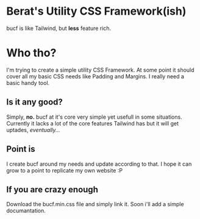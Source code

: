 # Berat's Utility CSS Framework(ish)

bucf is like Tailwind, but **less** feature rich.


# Who tho?

I'm trying to create a simple utility CSS Framework.  At some point it should cover all my basic CSS needs like Padding and Margins. I really need a basic handy tool.

## Is it any good?

Simply, **no.**
bucf at it's core very simple yet usefull in some situations. 
Currently it lacks a lot of the core features Tailwind has but it will get uptades, *eventually...* 


## Point is

I create bucf around my needs and update according to that. I hope it can grow to a point to replicate my own website :P 

## If you are crazy enough

Download the bucf.min.css file and simply link it. Soon i'll add a simple documantation.
